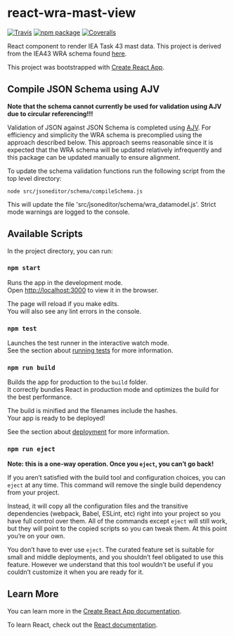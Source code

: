 # react-wra-mast-view

[![Travis][build-badge]][build]
[![npm package][npm-badge]][npm]
[![Coveralls][coveralls-badge]][coveralls]

React component to render IEA Task 43 mast data. This project is derived from the
IEA43 WRA schema found [here](https://github.com/IEA-Task-43/digital_wra_data_standard).

[build-badge]: https://img.shields.io/travis/user/repo/master.png?style=flat-square
[build]: https://travis-ci.org/user/repo

[npm-badge]: https://img.shields.io/npm/v/npm-package.png?style=flat-square
[npm]: https://www.npmjs.org/package/npm-package

[coveralls-badge]: https://img.shields.io/coveralls/user/repo/master.png?style=flat-square
[coveralls]: https://coveralls.io/github/user/repo

This project was bootstrapped with [Create React App](https://github.com/facebook/create-react-app).

## Compile JSON Schema using AJV

**Note that the schema cannot currently be used for validation using AJV due to circular
referencing!!!**

Validation of JSON against JSON Schema is completed using [AJV](https://ajv.js.org/). For
efficiency and simplicity the WRA schema is precomplied using the approach described below.
This approach seems reasonable since it is expected that the WRA schema will be updated 
relatively infrequently and this package can be updated manually to ensure alignment.

To update the schema validation functions run the following script from the top level 
directory:

```node src/jsoneditor/schema/compileSchema.js```

This will update the file 'src/jsoneditor/schema/wra_datamodel.js'. Strict mode warnings
are logged to the console.

## Available Scripts

In the project directory, you can run:

### `npm start`

Runs the app in the development mode.\
Open [http://localhost:3000](http://localhost:3000) to view it in the browser.

The page will reload if you make edits.\
You will also see any lint errors in the console.

### `npm test`

Launches the test runner in the interactive watch mode.\
See the section about [running tests](https://facebook.github.io/create-react-app/docs/running-tests) for more information.

### `npm run build`

Builds the app for production to the `build` folder.\
It correctly bundles React in production mode and optimizes the build for the best performance.

The build is minified and the filenames include the hashes.\
Your app is ready to be deployed!

See the section about [deployment](https://facebook.github.io/create-react-app/docs/deployment) for more information.

### `npm run eject`

**Note: this is a one-way operation. Once you `eject`, you can’t go back!**

If you aren’t satisfied with the build tool and configuration choices, you can `eject` at any time. This command will remove the single build dependency from your project.

Instead, it will copy all the configuration files and the transitive dependencies (webpack, Babel, ESLint, etc) right into your project so you have full control over them. All of the commands except `eject` will still work, but they will point to the copied scripts so you can tweak them. At this point you’re on your own.

You don’t have to ever use `eject`. The curated feature set is suitable for small and middle deployments, and you shouldn’t feel obligated to use this feature. However we understand that this tool wouldn’t be useful if you couldn’t customize it when you are ready for it.

## Learn More

You can learn more in the [Create React App documentation](https://facebook.github.io/create-react-app/docs/getting-started).

To learn React, check out the [React documentation](https://reactjs.org/).
